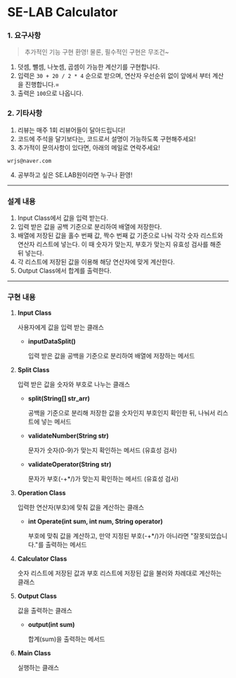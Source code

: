 # SE-LAB Calculator

### 1. 요구사항
> 추가적인 기능 구현 환영! 물론, 필수적인 구현은 무조건~
1. 덧셈, 뺄셈, 나눗셈, 곱셈이 가능한 계산기를 구현합니다.
2. 입력은 `30 + 20 / 2 * 4` 순으로 받으며, 연산자 우선순위 없이 앞에서 부터 계산을 진행합니다.=
3. 출력은 `100`으로 나옵니다.

### 2. 기타사항
1. 리뷰는 매주 1회 리뷰어들이 달아드립니다!
2. 코드에 주석을 달기보다는, 코드로서 설명이 가능하도록 구현해주세요!
3. 추가적이 문의사항이 있다면, 아래의 메일로 연락주세요!
```
wrjs@naver.com
```
4. 공부하고 싶은 SE.LAB원이라면 누구나 환영!

---

### 설계 내용
1. Input Class에서 값을 입력 받는다.
2. 입력 받은 값을 공백 기준으로 분리하여 배열에 저장한다.
3. 배열에 저장된 값을 홀수 번째 값, 짝수 번째 값 기준으로 나눠 각각 숫자 리스트와 연산자 리스트에 넣는다. 이 때 숫자가 맞는지, 부호가 맞는지 유효성 검사를 해준 뒤 넣는다.
4. 각 리스트에 저장된 값을 이용해 해당 연산자에 맞게 계산한다.
5. Output Class에서 합계를 출력한다.

---

### 구현 내용

1. **Input Class**

    사용자에게 값을 입력 받는 클래스

   - **inputDataSplit()**
   
     입력 받은 값을 공백을 기준으로 분리하여 배열에 저장하는 메서드

2. **Split Class**

    입력 받은 값을 숫자와 부호로 나누는 클래스

   - **split(String[] str_arr)**

     공백을 기준으로 분리해 저장한 값을 숫자인지 부호인지 확인한 뒤, 나눠서 리스트에 넣는 메서드
   - **validateNumber(String str)**

     문자가 숫자(0-9)가 맞는지 확인하는 메서드 (유효성 검사)
   - **validateOperator(String str)**
   
     문자가 부호(-+*/)가 맞는지 확인하는 메서드 (유효성 검사)

3. **Operation Class**

    입력한 연산자(부호)에 맞춰 값을 계산하는 클래스

    - **int Operate(int sum, int num, String operator)**
   
        부호에 맞춰 값을 계산하고, 만약 지정된 부호(-+*/)가 아니라면 "잘못되었습니다."를 출력하는 메서드

5. **Calculator Class**
    
    숫자 리스트에 저장된 값과 부호 리스트에 저장된 값을 불러와 차례대로 계산하는 클래스

6. **Output Class**

    값을 출력하는 클래스
    
    - **output(int sum)**
    
      합계(sum)을 출력하는 메서드

7. **Main Class**
    
    실행하는 클래스